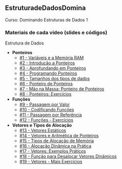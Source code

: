 ## EstruturadeDadosDomina
 Curso: Dominando Estruturas de Dados 1
 ### Materiais de cada vídeo (slides e códigos)
 Estrutura de Dados
 - **Ponteiros**
   - [#1 - Variáveis e a Memória RAM](https://github.com/GersonESantos/EstruturadeDadosDomina/blob/main/variaveis-e-memoria/codes/variaveis-e-memoria.c)
   - [#2 - Introdução a Ponteiros](https://github.com/GersonESantos/EstruturadeDadosDomina/tree/main/ponteiro)
   - [#3 - Aprofundando em Ponteiros](https://github.com/GersonESantos/EstruturadeDadosDomina/tree/main/ponteiro)
   - [#4 - Programando Ponteiros](https://github.com/GersonESantos/EstruturadeDadosDomina/tree/main/ponteiro)
   - [#5 - Tamanhos dos tipos de dados](https://github.com/GersonESantos/EstruturadeDadosDomina/tree/main/ponteiro)
   - [#6 - Ponteiro de Ponteiros](https://github.com/GersonESantos/EstruturadeDadosDomina/tree/main/ponteiro)
   - [#7 - Mão na Massa: Ponteiro de Ponteiros](https://github.com/GersonESantos/EstruturadeDadosDomina/tree/main/ponteiro)
   - [#8 - Ponteiros: Exercícios](https://github.com/GersonESantos/EstruturadeDadosDomina/tree/main/ponteiro)
 - **Funções**
   - [#9 - Passagem por Valor](https://github.com/GersonESantos/EstruturadeDadosDomina/tree/main/fun%C3%A7oes)
   - [#10 - Codificando Funções](https://github.com/GersonESantos/EstruturadeDadosDomina/tree/main/fun%C3%A7oes)
   - [#11 - Passagem por Referência](https://github.com/GersonESantos/EstruturadeDadosDomina/tree/main/fun%C3%A7oes)
   - [#12 - Funções - Exercícios](https://github.com/GersonESantos/EstruturadeDadosDomina/tree/main/fun%C3%A7oes)
- **Vetores e Tipos de Alocação**
  - [#13 - Vetores Estáticos](https://github.com/GersonESantos/EstruturadeDadosDomina/tree/main/vetores-e-tipos-de-alocacao)
  - [#14 - Vetores e Aritmética de Ponteiros](https://github.com/GersonESantos/EstruturadeDadosDomina/tree/main/vetores-e-tipos-de-alocacao)
  - [#15 - Tipos de Alocação de Memória](https://github.com/GersonESantos/EstruturadeDadosDomina/tree/main/vetores-e-tipos-de-alocacao)
  - [#16 - Alocação Dinâmica na Prática](https://github.com/GersonESantos/EstruturadeDadosDomina/tree/main/vetores-e-tipos-de-alocacao)
  - [#17 - Vetores: Exemplos Práticos](https://github.com/GersonESantos/EstruturadeDadosDomina/tree/main/vetores-e-tipos-de-alocacao)
  - [#18 - Função para Desalocar Vetores Dinâmicos](https://github.com/GersonESantos/EstruturadeDadosDomina/tree/main/vetores-e-tipos-de-alocacao)
  - [#19 - Vetores - Mais Exercícios](https://github.com/GersonESantos/EstruturadeDadosDomina/tree/main/vetores-e-tipos-de-alocacao)

